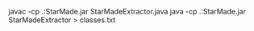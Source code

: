 javac -cp .:StarMade.jar StarMadeExtractor.java
java -cp .:StarMade.jar StarMadeExtractor > classes.txt

